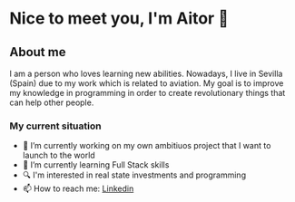 # Nice to meet you, I'm Aitor 👋

## About me

I am a person who loves learning new abilities. Nowadays, I live in Sevilla (Spain) due to my work which is related to aviation. My goal is to improve my knowledge in programming in order to create revolutionary things that can help other people.

### My current situation
- 🔭 I’m currently working on my own ambitiuos project that I want to launch to the world
- 🌱 I’m currently learning Full Stack skills
- :mag: I'm interested in real state investments and programming
- 📫 How to reach me: [Linkedin](https://www.linkedin.com/in/aitor-vico-l%C3%B3pez-4361a3222/)

<!--
**avicodelo/avicodelo** is a ✨ _special_ ✨ repository because its `README.md` (this file) appears on your GitHub profile.

Here are some ideas to get you started:

- 🔭 I’m currently working on ...
- 🌱 I’m currently learning ...
- 👯 I’m looking to collaborate on ...
- 🤔 I’m looking for help with ...
- 💬 Ask me about ...
- 📫 How to reach me: ...
- 😄 Pronouns: ...
- ⚡ Fun fact: ...
-->
